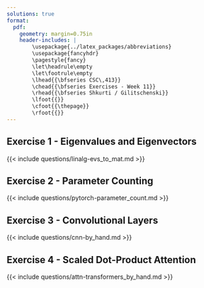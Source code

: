```yaml
---
solutions: true
format:
  pdf:
    geometry: margin=0.75in
    header-includes: |
        \usepackage{../latex_packages/abbreviations}
        \usepackage{fancyhdr}
        \pagestyle{fancy}
        \let\headrule\empty
        \let\footrule\empty
        \lhead{{\bfseries CSC\,413}}
        \chead{{\bfseries Exercises - Week 11}}
        \rhead{{\bfseries Shkurti / Gilitschenski}}
        \lfoot{{}}
        \cfoot{{\thepage}}
        \rfoot{{}}
---
```


<!-- From week 5 -->
## Exercise 1 - Eigenvalues and Eigenvectors
{{< include questions/linalg-evs_to_mat.md >}}

<!-- From week 7 -->
## Exercise 2 - Parameter Counting
{{< include questions/pytorch-parameter_count.md >}}

<!-- From week 7 -->
## Exercise 3 - Convolutional Layers
{{< include questions/cnn-by_hand.md >}}

<!-- From week 9 -->
## Exercise 4 - Scaled Dot-Product Attention
{{< include questions/attn-transformers_by_hand.md >}}
